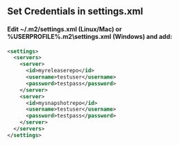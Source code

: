 
## Set Credentials in settings.xml

#### Edit ~/.m2/settings.xml (Linux/Mac) or %USERPROFILE%\.m2\settings.xml (Windows) and add:

```xml
<settings>
  <servers>
    <server>
      <id>myreleaserepo</id>
      <username>testuser</username>
      <password>testpass</password>
    </server>
    <server>
      <id>mysnapshotrepo</id>
      <username>testuser</username>
      <password>testpass</password>
    </server>
  </servers>
</settings>
```
